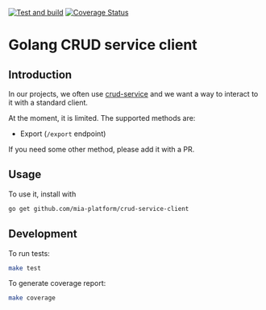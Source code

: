 [![Test and build](https://github.com/mia-platform/go-crud-service-client/actions/workflows/test-builds.yml/badge.svg)](https://github.com/mia-platform/go-crud-service-client/actions/workflows/test-builds.yml)
[![Coverage Status](https://coveralls.io/repos/github/mia-platform/go-crud-service-client/badge.svg?branch=main)](https://coveralls.io/github/mia-platform/go-crud-service-client?branch=main)

# Golang CRUD service client

## Introduction

In our projects, we often use [crud-service](https://github.com/mia-platform/crud-service)
and we want a way to interact to it with a standard client.

At the moment, it is limited.
The supported methods are:

- Export (`/export` endpoint)

If you need some other method, please add it with a PR.

## Usage

To use it, install with

```sh
go get github.com/mia-platform/crud-service-client
```

## Development

To run tests:

```sh
make test
```

To generate coverage report:

```sh
make coverage
```
